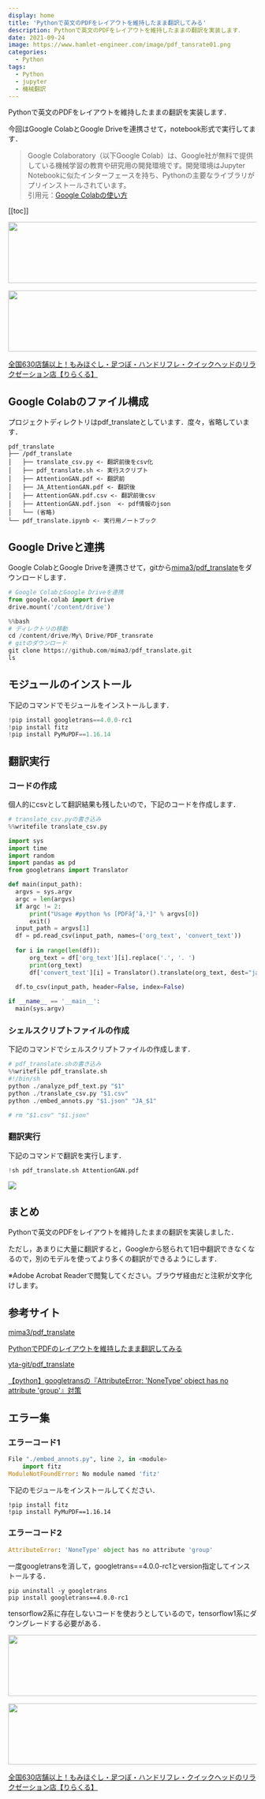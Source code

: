 ```yaml
---
display: home
title: 'Pythonで英文のPDFをレイアウトを維持したまま翻訳してみる'
description: Pythonで英文のPDFをレイアウトを維持したままの翻訳を実装します．
date: 2021-09-24
image: https://www.hamlet-engineer.com/image/pdf_tansrate01.png
categories: 
  - Python
tags:
  - Python
  - jupyter
  - 機械翻訳
---
```

<!-- https://www.hamlet-engineer.com -->
Pythonで英文のPDFをレイアウトを維持したままの翻訳を実装します．

<!-- more -->

今回はGoogle ColabとGoogle Driveを連携させて，notebook形式で実行してます．<br>

<ClientOnly>
  <CallInArticleAdsense />
</ClientOnly>

> Google Colaboratory（以下Google Colab）は、Google社が無料で提供している機械学習の教育や研究用の開発環境です。開発環境はJupyter Notebookに似たインターフェースを持ち、Pythonの主要なライブラリがプリインストールされています。<br>
引用元：[Google Colabの使い方](https://interface.cqpub.co.jp/ail01/)

[[toc]]

<!-- お名前.com -->
<a href="https://px.a8.net/svt/ejp?a8mat=3HBXCY+4DRW36+50+2HM5Z5" rel="nofollow"><img border="0" width="1000" height="124" alt="" src="https://www27.a8.net/svt/bgt?aid=210508450265&wid=001&eno=01&mid=s00000000018015052000&mc=1"></a><img border="0" width="1" height="1" src="https://www10.a8.net/0.gif?a8mat=3HBXCY+4DRW36+50+2HM5Z5" alt="">

<!-- エックスサーバー株式会社 -->
<a href="https://px.a8.net/svt/ejp?a8mat=3HIN6N+3YAMCY+CO4+6BMG1" rel="nofollow"><img border="0" width="1000" height="124" alt="" src="https://www23.a8.net/svt/bgt?aid=210821855239&wid=001&eno=01&mid=s00000001642001062000&mc=1"></a><img border="0" width="1" height="1" src="https://www17.a8.net/0.gif?a8mat=3HIN6N+3YAMCY+CO4+6BMG1" alt="">

<!-- りらくる -->
<a href="https://px.a8.net/svt/ejp?a8mat=3HIN6N+7FBNEA+4AQ0+5YJRM" rel="nofollow">全国630店舗以上！もみほぐし・足つぼ・ハンドリフレ・クイックヘッドのリラクゼーション店【りらくる】</a><img border="0" width="1" height="1" src="https://www15.a8.net/0.gif?a8mat=3HIN6N+7FBNEA+4AQ0+5YJRM" alt="">

## Google Colabのファイル構成
プロジェクトディレクトリはpdf_translateとしています．度々，省略しています．
```init
pdf_translate
├── /pdf_translate
│   ├── translate_csv.py <- 翻訳前後をcsv化
│   ├── pdf_translate.sh <- 実行スクリプト
│   ├── AttentionGAN.pdf <- 翻訳前
│   ├── JA_AttentionGAN.pdf <- 翻訳後
│   ├── AttentionGAN.pdf.csv <- 翻訳前後csv
│   ├── AttentionGAN.pdf.json  <- pdf情報のjson
│   └── (省略)
└── pdf_translate.ipynb <- 実行用ノートブック
```

## Google Driveと連携
Google ColabとGoogle Driveを連携させて，gitから[mima3/pdf_translate](https://github.com/mima3/pdf_translate.git)をダウンロードします．<br>

```python
# Google ColabとGoogle Driveを連携
from google.colab import drive
drive.mount('/content/drive')
```

```python
%%bash
# ディレクトリの移動
cd /content/drive/My\ Drive/PDF_transrate
# gitのダウンロード
git clone https://github.com/mima3/pdf_translate.git
ls
```

## モジュールのインストール
下記のコマンドでモジュールをインストールします．

```python
!pip install googletrans==4.0.0-rc1
!pip install fitz
!pip install PyMuPDF==1.16.14
```

## 翻訳実行

### コードの作成
個人的にcsvとして翻訳結果も残したいので，下記のコードを作成します．

```python
# translate_csv.pyの書き込み
%%writefile translate_csv.py

import sys
import time
import random
import pandas as pd
from googletrans import Translator

def main(input_path):
  argvs = sys.argv
  argc = len(argvs)
  if argc != 2:
      print("Usage #python %s [PDFãƒ‘ã‚¹]" % argvs[0])
      exit()
  input_path = argvs[1]
  df = pd.read_csv(input_path, names=('org_text', 'convert_text'))
  
  for i in range(len(df)):
      org_text = df['org_text'][i].replace('.', '. ')
      print(org_text)
      df['convert_text'][i] = Translator().translate(org_text, dest="ja").text
      
  df.to_csv(input_path, header=False, index=False)

if __name__ == '__main__':
  main(sys.argv)
```

### シェルスクリプトファイルの作成
下記のコマンドでシェルスクリプトファイルの作成します．

```python
# pdf_translate.shの書き込み
%%writefile pdf_translate.sh
#!/bin/sh
python ./analyze_pdf_text.py "$1"
python ./translate_csv.py "$1.csv"
python ./embed_annots.py "$1.json" "JA_$1"

# rm "$1.csv" "$1.json"
```

### 翻訳実行
下記のコマンドで翻訳を実行します．

```python
!sh pdf_translate.sh AttentionGAN.pdf
```

![](/image/pdf_tansrate01.png)

## まとめ
Pythonで英文のPDFをレイアウトを維持したままの翻訳を実装しました．

ただし，あまりに大量に翻訳すると，Googleから怒られて1日中翻訳できなくなるので，別のモデルを使ってより多くの翻訳ができるようにします．

※Adobe Acrobat Readerで閲覧してください。ブラウザ経由だと注釈が文字化けします。


## 参考サイト
[mima3/pdf_translate](https://github.com/mima3/pdf_translate)

[PythonでPDFのレイアウトを維持したまま翻訳してみる](https://qiita.com/mima_ita/items/3f698050196d4af3a46d)

[yta-git/pdf_translate](https://github.com/yta-git/pdf_translate)

[【python】googletransの『AttributeError: 'NoneType' object has no attribute 'group'』対策](https://qiita.com/_yushuu/items/83c51e29771530646659)

## エラー集
### エラーコード1
```python
File "./embed_annots.py", line 2, in <module>
    import fitz
ModuleNotFoundError: No module named 'fitz'
```

下記のモジュールをインストールしてください．

```
!pip install fitz
!pip install PyMuPDF==1.16.14
```

### エラーコード2
```python
AttributeError: 'NoneType' object has no attribute 'group'
```

一度googletransを消して，googletrans==4.0.0-rc1とversion指定してインストールする．

```
pip uninstall -y googletrans
pip install googletrans==4.0.0-rc1
```

tensorflow2系に存在しないコードを使おうとしているので，tensorflow1系にダウングレードする必要がある．

<!-- お名前.com -->
<a href="https://px.a8.net/svt/ejp?a8mat=3HBXCY+4DRW36+50+2HM5Z5" rel="nofollow"><img border="0" width="1000" height="124" alt="" src="https://www27.a8.net/svt/bgt?aid=210508450265&wid=001&eno=01&mid=s00000000018015052000&mc=1"></a><img border="0" width="1" height="1" src="https://www10.a8.net/0.gif?a8mat=3HBXCY+4DRW36+50+2HM5Z5" alt="">

<!-- エックスサーバー株式会社 -->
<a href="https://px.a8.net/svt/ejp?a8mat=3HIN6N+3YAMCY+CO4+6BMG1" rel="nofollow"><img border="0" width="1000" height="124" alt="" src="https://www23.a8.net/svt/bgt?aid=210821855239&wid=001&eno=01&mid=s00000001642001062000&mc=1"></a><img border="0" width="1" height="1" src="https://www17.a8.net/0.gif?a8mat=3HIN6N+3YAMCY+CO4+6BMG1" alt="">

<!-- りらくる -->
<a href="https://px.a8.net/svt/ejp?a8mat=3HIN6N+7FBNEA+4AQ0+5YJRM" rel="nofollow">全国630店舗以上！もみほぐし・足つぼ・ハンドリフレ・クイックヘッドのリラクゼーション店【りらくる】</a><img border="0" width="1" height="1" src="https://www15.a8.net/0.gif?a8mat=3HIN6N+7FBNEA+4AQ0+5YJRM" alt="">

<ClientOnly>
  <CallInArticleAdsense />
</ClientOnly>
